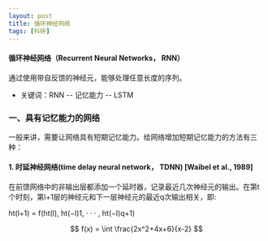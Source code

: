 ```yaml
---
layout: post
title: 循环神经网络
tags: [科研]
---
```

#### 循环神经网络（Recurrent Neural Networks， RNN）

通过使用带自反馈的神经元，能够处理任意长度的序列。

* 关键词：RNN -- 记忆能力 -- LSTM

### 一、具有记忆能力的网络

一般来讲，需要让网络具有短期记忆能力。给网络增加短期记忆能力的方法有三种：

#### 1. 时延神经网络(time delay neural network， TDNN) [Waibel et al., 1989]

在前馈网络中的非输出层都添加一个延时器，记录最近几次神经元的输出。在第t个时刻，第l+1层的神经元和下一层神经元的最近q次输出相关，即:

ht(l+1) = f(ht(l), ht(−l)1, · · · , ht(−l)q+1)

$$ f(x) = \int \frac{2x^2+4x+6}{x-2} $$
